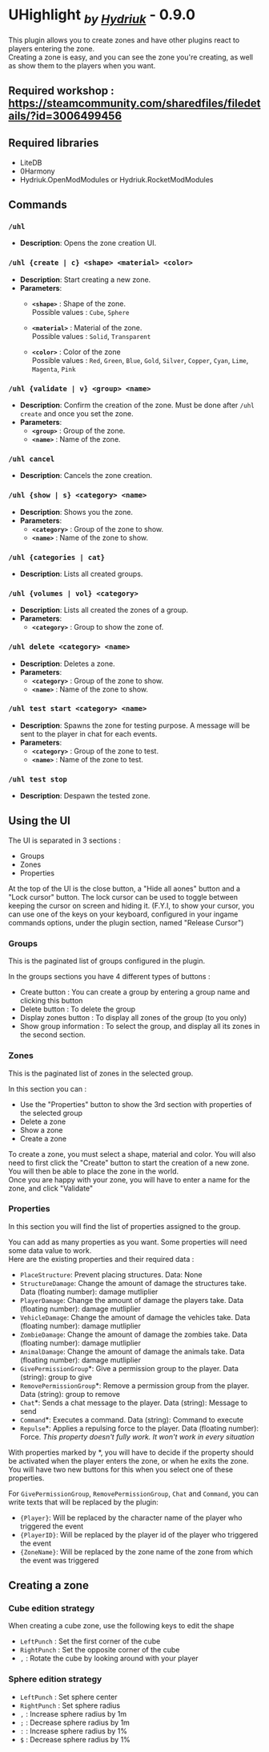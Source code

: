 <link rel="stylesheet" href="C:\Users\Antonin\Documents\_workspace\Unturned\Projects\vscode-hydriuk.css"></link>
<style>
    @media print {
        @page { margin: 0; size: 25cm 105cm; }
        body { margin: 0cm; }
    }
</style>

# **UHighlight** <sub>*by [Hydriuk](https://github.com/Hydriuk)*</sub> - 0.9.0

This plugin allows you to create zones and have other plugins react to players entering the zone.  
Creating a zone is easy, and you can see the zone you're creating, as well as show them to the players when you want.

## **Required workshop** : https://steamcommunity.com/sharedfiles/filedetails/?id=3006499456

## Required libraries

- LiteDB
- 0Harmony
- Hydriuk.OpenModModules or Hydriuk.RocketModModules

## **Commands**

### `/uhl`
- **Description**: Opens the zone creation UI.

### `/uhl {create | c} <shape> <material> <color>`
- **Description**: Start creating a new zone.
- **Parameters**: 
  - **`<shape>`** : Shape of the zone.  
    Possible values : `Cube`, `Sphere`

  - **`<material>`** : Material of the zone.  
    Possible values : `Solid`, `Transparent`


  - **`<color>`** : Color of the zone  
    Possible values : `Red`, `Green`, `Blue`, `Gold`, `Silver`, `Copper`, `Cyan`, `Lime`, `Magenta`, `Pink`

### `/uhl {validate | v} <group> <name>`
- **Description**: Confirm the creation of the zone. Must be done after `/uhl create` and once you set the zone.
- **Parameters**: 
  - **`<group>`** : Group of the zone.
  - **`<name>`** : Name of the zone.

### `/uhl cancel`
- **Description**: Cancels the zone creation.

### `/uhl {show | s} <category> <name>`
- **Description**: Shows you the zone.
- **Parameters**: 
  - **`<category>`** : Group of the zone to show.
  - **`<name>`** : Name of the zone to show.

### `/uhl {categories | cat}`
- **Description**: Lists all created groups.

### `/uhl {volumes | vol} <category>`
- **Description**: Lists all created the zones of a group.
- **Parameters**: 
  - **`<category>`** : Group to show the zone of.

### `/uhl delete <category> <name>`
- **Description**: Deletes a zone.
- **Parameters**: 
  - **`<category>`** : Group of the zone to show.
  - **`<name>`** : Name of the zone to show.

### `/uhl test start <category> <name>`
- **Description**: Spawns the zone for testing purpose. A message will be sent to the player in chat for each events.
- **Parameters**: 
  - **`<category>`** : Group of the zone to test.
  - **`<name>`** : Name of the zone to test.

### `/uhl test stop`
- **Description**: Despawn the tested zone.

## **Using the UI**

The UI is separated in 3 sections :
- Groups
- Zones
- Properties

At the top of the UI is the close button, a "Hide all aones" button and a "Lock cursor" button. The lock cursor can be used to toggle between keeping the cursor on screen and hiding it. (F.Y.I, to show your cursor, you can use one of the keys on your keyboard, configured in your ingame commands options, under the plugin section, named "Release Cursor")  


### Groups

This is the paginated list of groups configured in the plugin.

In the groups sections you have 4 different types of buttons : 
- Create button : You can create a group by entering a group name and clicking this button
- Delete button : To delete the group
- Display zones button : To display all zones of the group (to you only)
- Show group information : To select the group, and display all its zones in the second section.

### Zones

This is the paginated list of zones in the selected group.

In this section you can :
- Use the "Properties" button to show the 3rd section with properties of the selected group
- Delete a zone
- Show a zone
- Create a zone

To create a zone, you must select a shape, material and color. You will also need to first click the "Create" button to start the creation of a new zone.  
You will then be able to place the zone in the world.  
Once you are happy with your zone, you will have to enter a name for the zone, and click "Validate"

### Properties

In this section you will find the list of properties assigned to the group.

You can add as many properties as you want. Some properties will need some data value to work.  
Here are the existing properties and their required data : 
- `PlaceStructure`: Prevent placing structures. Data: None
- `StructureDamage`: Change the amount of damage the structures take. Data (floating number): damage mutliplier
- `PlayerDamage`: Change the amount of damage the players take. Data (floating number): damage mutliplier
- `VehicleDamage`: Change the amount of damage the vehicles take. Data (floating number): damage mutliplier
- `ZombieDamage`: Change the amount of damage the zombies take. Data (floating number): damage mutliplier
- `AnimalDamage`:  Change the amount of damage the animals take. Data (floating number): damage mutliplier
- `GivePermissionGroup`*: Give a permission group to the player. Data (string): group to give
- `RemovePermissionGroup`*: Remove a permission group from the player. Data (string): group to remove
- `Chat`*: Sends a chat message to the player. Data (string): Message to send
- `Command`*: Executes a command. Data (string): Command to execute
- `Repulse`*: Applies a repulsing force to the player. Data (floating number): Force. *This property doesn't fully work. It won't work in every situation*

With properties marked by *, you will have to decide if the property should be activated when the player enters the zone, or when he exits the zone. You will have two new buttons for this when you select one of these properties.

For `GivePermissionGroup`, `RemovePermissionGroup`, `Chat` and `Command`, you can write texts that will be replaced by the plugin:
- `{Player}`: Will be replaced by the character name of the player who triggered the event
- `{PlayerID}`: Will be replaced by the player id of the player who triggered the event
- `{ZoneName}`: Will be replaced by the zone name of the zone from which the event was triggered

## **Creating a zone**

### Cube edition strategy
When creating a cube zone, use the following keys to edit the shape
- `LeftPunch` : Set the first corner of the cube
- `RightPunch` : Set the opposite corner of the cube
- `,` : Rotate the cube by looking around with your player

### Sphere edition strategy
- `LeftPunch` : Set sphere center
- `RightPunch` : Set sphere radius
- `,` : Increase sphere radius by 1m
- `;` : Decrease sphere radius by 1m
- `:` : Increase sphere radius by 1%
- `$` : Decrease sphere radius by 1%
